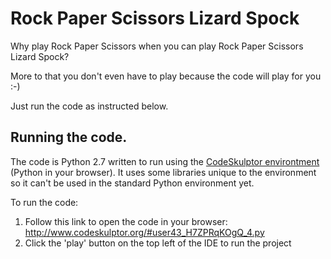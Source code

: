 # Rock Paper Scissors Lizard Spock

Why play Rock Paper Scissors when you can play Rock Paper Scissors Lizard Spock?

More to that you don't even have to play because the code will play for you :-)

Just run the code as instructed below. 

## Running the code.

The code is Python 2.7 written to run using the [CodeSkulptor environtment](http://www.codeskulptor.org/) (Python in your browser). It uses some libraries unique to the environment so it can't be used in the standard Python environment yet.

To run the code:

1. Follow this link to open the code in your browser: http://www.codeskulptor.org/#user43_H7ZPRqKOgQ_4.py
2. Click the 'play' button on the top left of the IDE to run the project
